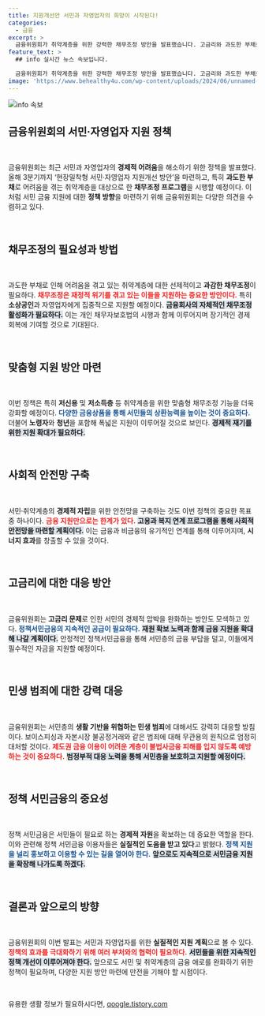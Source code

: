 ```yaml
---
title: 지원개선안 서민과 자영업자의 희망이 시작된다!
categories:
  - 금융
excerpt: >
  금융위원회가 취약계층을 위한 강력한 채무조정 방안을 발표했습니다. 고금리와 과도한 부채로 힘겹게 살아가는 서민과 자영업자를 지원하기 위한 새로운 정책이 3분기까지 준비될 예정입니다. 이 기회를 놓치지 마세요!
feature_text: >
  ## info 실시간 뉴스 속보입니다.

  금융위원회가 취약계층을 위한 강력한 채무조정 방안을 발표했습니다. 고금리와 과도한 부채로 힘겹게 살아가는 서민과 자영업자를 지원하기 위한 새로운 정책이 3분기까지 준비될 예정입니다. 이 기회를 놓치지 마세요!
image: 'https://www.behealthy4u.com/wp-content/uploads/2024/06/unnamed-file.png'
---
```


<p><img src="https://www.behealthy4u.com/wp-content/uploads/2024/06/unnamed-file.png" alt="info 속보" /></p>

<h2 data-ke-size="size26">금융위원회의 서민·자영업자 지원 정책</h2>

<p data-ke-size="size16">&nbsp;</p>

<p>금융위원회는 최근 서민과 자영업자의 <strong>경제적 어려움</strong>을 해소하기 위한 정책을 발표했다. 올해 3분기까지 ‘현장밀착형 서민·자영업자 지원개선 방안’을 마련하고, 특히 <strong>과도한 부채</strong>로 어려움을 겪는 취약계층을 대상으로 한 <strong>채무조정 프로그램</strong>을 시행할 예정이다. 이처럼 서민 금융 지원에 대한 <strong>정책 방향</strong>을 마련하기 위해 금융위원회는 다양한 의견을 수렴하고 있다. </p>

<p data-ke-size="size16">&nbsp;</p>

<h2 data-ke-size="size26">채무조정의 필요성과 방법</h2>

<p data-ke-size="size16">&nbsp;</p>

<p>과도한 부채로 인해 어려움을 겪고 있는 취약계층에 대한 선제적이고 <strong>과감한 채무조정</strong>이 필요하다. <b><span style="color: #ee2323;">채무조정은 재정적 위기를 겪고 있는 이들을 지원하는 중요한 방안이다.</span></b> 특히 <strong>소상공인</strong>과 자영업자에게 집중적으로 지원할 예정이다. <b><span style="background-color: #21538527;">금융회사의 자체적인 채무조정 활성화가 필요하다.</span></b> 이는 개인 채무자보호법의 시행과 함께 이루어지며 장기적인 경제 회복에 기여할 것으로 기대된다.</p>

<p data-ke-size="size16">&nbsp;</p>

<h2 data-ke-size="size26">맞춤형 지원 방안 마련</h2>

<p data-ke-size="size16">&nbsp;</p>

<p>이번 정책은 특히 <strong>저신용</strong> 및 <strong>저소득층</strong> 등 취약계층을 위한 맞춤형 채무조정 기능을 더욱 강화할 예정이다. <b><span style="color: #1a5490;">다양한 금융상품을 통해 서민들의 상환능력을 높이는 것이 중요하다.</span></b> 더불어 <strong>노령자</strong>와 <strong>청년</strong>을 포함해 폭넓은 지원이 이루어질 것으로 보인다. <b><span style="background-color: #21538527;">경제적 재기를 위한 지원 확대가 필요하다.</span></b> </p>

<p data-ke-size="size16">&nbsp;</p>

<h2 data-ke-size="size26">사회적 안전망 구축</h2>

<p data-ke-size="size16">&nbsp;</p>

<p>서민·취약계층의 <strong>경제적 자립</strong>을 위한 안전망을 구축하는 것도 이번 정책의 중요한 목표 중 하나이다. <b><span style="color: #ee2323;">금융 지원만으로는 한계가 있다.</span></b> <b><span style="background-color: #21538527;">고용과 복지 연계 프로그램을 통해 사회적 안전망을 마련할 계획이다.</span></b> 이는 금융과 비금융의 유기적인 연계를 통해 이루어지며, <strong>시너지 효과</strong>를 창출할 수 있을 것이다. </p>

<p data-ke-size="size16">&nbsp;</p>

<h2 data-ke-size="size26">고금리에 대한 대응 방안</h2>

<p data-ke-size="size16">&nbsp;</p>

<p>금융위원회는 <strong>고금리 문제</strong>로 인한 서민의 경제적 압박을 완화하는 방안도 모색하고 있다. <b><span style="color: #1a5490;">정책서민금융의 지속적인 공급이 필요하다.</span></b> <b><span style="background-color: #21538527;">재원 확보 노력과 함께 금융 지원을 확대해 나갈 계획이다.</span></b> 안정적인 정책서민금융을 통해 서민층의 금융 부담을 덜고, 이들에게 필수적인 자금을 지원할 예정이다.</p>

<p data-ke-size="size16">&nbsp;</p>

<h2 data-ke-size="size26">민생 범죄에 대한 강력 대응</h2>

<p data-ke-size="size16">&nbsp;</p>

<p>금융위원회는 서민층의 <strong>생활 기반을 위협하는 민생 범죄</strong>에 대해서도 강력히 대응할 방침이다. 보이스피싱과 자본시장 불공정거래와 같은 범죄에 대해 무관용의 원칙으로 엄정히 대처할 것이다. <b><span style="color: #ee2323;">제도권 금융 이용이 어려운 계층이 불법사금융 피해를 입지 않도록 예방하는 것이 중요하다.</span></b> <b><span style="background-color: #21538527;">범정부적 대응 노력을 통해 서민층을 보호하고 지원할 예정이다.</span></b></p>

<p data-ke-size="size16">&nbsp;</p>

<h2 data-ke-size="size26">정책 서민금융의 중요성</h2>

<p data-ke-size="size16">&nbsp;</p>

<p>정책 서민금융은 서민들이 필요로 하는 <strong>경제적 자원</strong>을 확보하는 데 중요한 역할을 한다. 이와 관련해 정책 서민금융 이용자들은 <strong>실질적인 도움을 받고 있다</strong>고 밝혔다. <b><span style="color: #1a5490;">정책 지원을 널리 홍보하고 이용할 수 있는 길을 열어야 한다.</span></b> <b><span style="background-color: #21538527;">앞으로도 지속적으로 서민금융 지원을 확장해 나가도록 하겠다.</span></b></p>

<p data-ke-size="size16">&nbsp;</p>

<h2 data-ke-size="size26">결론과 앞으로의 방향</h2>

<p data-ke-size="size16">&nbsp;</p>

<p>금융위원회의 이번 발표는 서민과 자영업자를 위한 <strong>실질적인 지원 계획</strong>으로 볼 수 있다. <b><span style="color: #ee2323;">정책의 효과를 극대화하기 위해 여러 부처와의 협력이 필요하다.</span></b> <b><span style="background-color: #21538527;">서민들을 위한 지속적인 정책 개선이 이루어져야 한다.</span></b> 앞으로도 서민 및 취약계층의 금융 애로를 완화하기 위한 정책이 필요하며, 다양한 지원 방안 마련에 만전을 기해야 할 시점이다.</p>

<p data-ke-size="size16">&nbsp;</p>
유용한 생활 정보가 필요하시다면, <a href="https://qoogle.tistory.com" rel="dofollow">qoogle.tistory.com</a>


